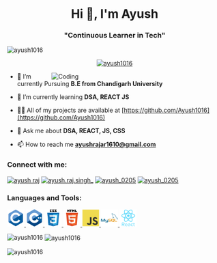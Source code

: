 <h1 align="center">Hi 👋, I'm Ayush</h1>
<h3 align="center">"Continuous Learner in Tech"</h3>

<p align="left"> <img src="https://komarev.com/ghpvc/?username=ayush1016&label=Profile%20views&color=0e75b6&style=flat" alt="ayush1016" /> </p>

<p align="center"> <a href="https://github.com/ryo-ma/github-profile-trophy"><img src="https://github-profile-trophy.vercel.app/?username=ayush1016" alt="ayush1016" /></a> </p>

<img align="right" alt="Coding" width="400" src="https://cdn.dribbble.com/users/1162077/screenshots/3848914/programmer.gif">


- 🔭 I’m currently Pursuing **B.E from Chandigarh University**

- 🌱 I’m currently learning **DSA, REACT JS**

- 👨‍💻 All of my projects are available at [https://github.com/Ayush1016](https://github.com/Ayush1016)

- 💬 Ask me about **DSA, REACT, JS, CSS**

- 📫 How to reach me **ayushrajar1610@gmail.com**

<h3 align="left">Connect with me:</h3>
<p align="left">
<a href="https://www.linkedin.com/in/ayush-raj-5417761b2/" target="blank"><img align="center" src="https://raw.githubusercontent.com/rahuldkjain/github-profile-readme-generator/master/src/images/icons/Social/linked-in-alt.svg" alt="ayush raj" height="30" width="40" /></a>
<a href="https://instagram.com/ayush.raj.singh_" target="blank"><img align="center" src="https://raw.githubusercontent.com/rahuldkjain/github-profile-readme-generator/master/src/images/icons/Social/instagram.svg" alt="ayush.raj.singh_" height="30" width="40" /></a>
<a href="https://www.leetcode.com/ayush_0205" target="blank"><img align="center" src="https://raw.githubusercontent.com/rahuldkjain/github-profile-readme-generator/master/src/images/icons/Social/leet-code.svg" alt="ayush_0205" height="30" width="40" /></a>
<a href="https://auth.geeksforgeeks.org/user/ayush_0205" target="blank"><img align="center" src="https://raw.githubusercontent.com/rahuldkjain/github-profile-readme-generator/master/src/images/icons/Social/geeks-for-geeks.svg" alt="ayush_0205" height="30" width="40" /></a>
</p>

<h3 align="left">Languages and Tools:</h3>
<p align="left"> <a href="https://www.cprogramming.com/" target="_blank" rel="noreferrer"> <img src="https://raw.githubusercontent.com/devicons/devicon/master/icons/c/c-original.svg" alt="c" width="40" height="40"/> </a> <a href="https://www.w3schools.com/cpp/" target="_blank" rel="noreferrer"> <img src="https://raw.githubusercontent.com/devicons/devicon/master/icons/cplusplus/cplusplus-original.svg" alt="cplusplus" width="40" height="40"/> </a> <a href="https://www.w3schools.com/css/" target="_blank" rel="noreferrer"> <img src="https://raw.githubusercontent.com/devicons/devicon/master/icons/css3/css3-original-wordmark.svg" alt="css3" width="40" height="40"/> </a> <a href="https://www.w3.org/html/" target="_blank" rel="noreferrer"> <img src="https://raw.githubusercontent.com/devicons/devicon/master/icons/html5/html5-original-wordmark.svg" alt="html5" width="40" height="40"/> </a> <a href="https://developer.mozilla.org/en-US/docs/Web/JavaScript" target="_blank" rel="noreferrer"> <img src="https://raw.githubusercontent.com/devicons/devicon/master/icons/javascript/javascript-original.svg" alt="javascript" width="40" height="40"/> </a> <a href="https://www.mysql.com/" target="_blank" rel="noreferrer"> <img src="https://raw.githubusercontent.com/devicons/devicon/master/icons/mysql/mysql-original-wordmark.svg" alt="mysql" width="40" height="40"/> </a> <a href="https://reactjs.org/" target="_blank" rel="noreferrer"> <img src="https://raw.githubusercontent.com/devicons/devicon/master/icons/react/react-original-wordmark.svg" alt="react" width="40" height="40"/> </a> </p>

<p><img align="left" src="https://github-readme-stats.vercel.app/api/top-langs?username=ayush1016&show_icons=true&locale=en&layout=compact" alt="ayush1016" /></p>

<p>&nbsp;<img align="center" src="https://github-readme-stats.vercel.app/api?username=ayush1016&show_icons=true&locale=en" alt="ayush1016" /></p>

<p><img align="center" src="https://github-readme-streak-stats.herokuapp.com/?user=ayush1016&" alt="ayush1016" /></p>
